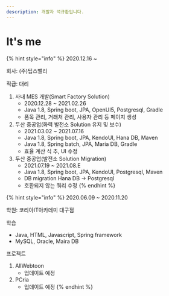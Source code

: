 ```yaml
---
description: 개발자 석규환입니다.
---
```


# It's me



{% hint style="info" %}
2020.12.16 ~

회사: \(주\)팁스밸리

직급: 대리

1. 사내 MES 개발\(Smart Factory Solution\) 
   * 2020.12.28 ~ 2021.02.26
   * Java 1.8, Spring boot, JPA, OpenUI5, Postgresql, Gradle
   * 품목 관리, 거래처 관리, 사용자 관리 등 페이지 생성
2. 두산 중공업\(화력 발전소 Solution 유지 및 보수\)
   * 2021.03.02 ~ 2021.07.16
   * Java 1.8, Spring boot, JPA, KendoUI, Hana DB, Maven
   * Java 1.8, Spring batch, JPA, Maria DB, Gradle
   * 효율 계산 식 추, UI 수정
3. 두산 중공업\(발전소 Solution Migration\)
   * 2021.07.19 ~ 2021.08.E
   * Java 1.8, Spring boot, JPA, KendoUI, Postgresql, Maven
   * DB migration Hana DB -&gt; Postgresql
   * 호환되지 않는 쿼리 수정
{% endhint %}

{% hint style="info" %}
2020.06.09 ~ 2020.11.20

학원: 코리아IT아카데미 대구점

학습

* Java, HTML, Javascript, Spring framework
* MySQL, Oracle, Maira DB

프로젝트

1. AllWebtoon  
   * 업데이트 예정
2. PCria
   * 업데이트 예정
{% endhint %}

















